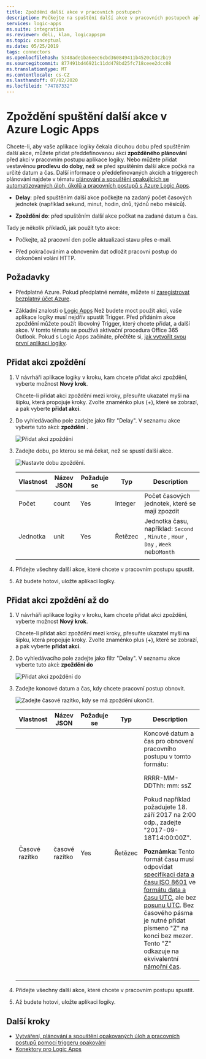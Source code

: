 ```yaml
---
title: Zpoždění další akce v pracovních postupech
description: Počkejte na spuštění další akce v pracovních postupech aplikace logiky pomocí zpoždění nebo zpoždění, dokud akce v Azure Logic Apps
services: logic-apps
ms.suite: integration
ms.reviewer: deli, klam, logicappspm
ms.topic: conceptual
ms.date: 05/25/2019
tags: connectors
ms.openlocfilehash: 5348ade1ba6eec6cbd360849411b4520cb3c2b19
ms.sourcegitcommit: 877491bd46921c11dd478bd25fc718ceee2dcc08
ms.translationtype: MT
ms.contentlocale: cs-CZ
ms.lasthandoff: 07/02/2020
ms.locfileid: "74787332"
---
```

# <a name="delay-running-the-next-action-in-azure-logic-apps"></a>Zpoždění spuštění další akce v Azure Logic Apps

Chcete-li, aby vaše aplikace logiky čekala dlouhou dobu před spuštěním další akce, můžete přidat předdefinovanou akci **zpožděného plánování** před akcí v pracovním postupu aplikace logiky. Nebo můžete přidat vestavěnou **prodlevu do doby, než** se před spuštěním další akce počká na určité datum a čas. Další informace o předdefinovaných akcích a triggerech plánování najdete v tématu [plánování a spouštění opakujících se automatizovaných úloh, úkolů a pracovních postupů s Azure Logic Apps](../logic-apps/concepts-schedule-automated-recurring-tasks-workflows.md).

* **Delay**: před spuštěním další akce počkejte na zadaný počet časových jednotek (například sekund, minut, hodin, dnů, týdnů nebo měsíců).

* **Zpoždění do**: před spuštěním další akce počkat na zadané datum a čas.

Tady je několik příkladů, jak použít tyto akce:

* Počkejte, až pracovní den pošle aktualizaci stavu přes e-mail.

* Před pokračováním a obnovením dat odložit pracovní postup do dokončení volání HTTP.

## <a name="prerequisites"></a>Požadavky

* Předplatné Azure. Pokud předplatné nemáte, můžete si [zaregistrovat bezplatný účet Azure](https://azure.microsoft.com/free/).

* Základní znalosti o [Logic Apps](../logic-apps/logic-apps-overview.md) Než budete moct použít akci, vaše aplikace logiky musí nejdřív spustit Trigger. Před přidáním akce zpoždění můžete použít libovolný Trigger, který chcete přidat, a další akce. V tomto tématu se používá aktivační procedura Office 365 Outlook. Pokud s Logic Apps začínáte, přečtěte si, [jak vytvořit svou první aplikaci logiky](../logic-apps/quickstart-create-first-logic-app-workflow.md).

<a name="add-delay"></a>

## <a name="add-the-delay-action"></a>Přidat akci zpoždění

1. V návrháři aplikace logiky v kroku, kam chcete přidat akci zpoždění, vyberte možnost **Nový krok**.

   Chcete-li přidat akci zpoždění mezi kroky, přesuňte ukazatel myši na šipku, která propojuje kroky. Zvolte znaménko plus (+), které se zobrazí, a pak vyberte **přidat akci**.

1. Do vyhledávacího pole zadejte jako filtr "Delay". V seznamu akce vyberte tuto akci: **zpoždění** .

   ![Přidat akci zpoždění](./media/connectors-native-delay/add-delay-action.png)

1. Zadejte dobu, po kterou se má čekat, než se spustí další akce.

   ![Nastavte dobu zpoždění.](./media/connectors-native-delay/delay-time-intervals.png)

   | Vlastnost | Název JSON | Požaduje se | Typ | Description |
   |----------|-----------|----------|------|-------------|
   | Počet | count | Yes | Integer | Počet časových jednotek, které se mají zpozdit |
   | Jednotka | unit | Yes | Řetězec | Jednotka času, například: `Second` , `Minute` , `Hour` , `Day` , `Week` nebo`Month` |
   ||||||

1. Přidejte všechny další akce, které chcete v pracovním postupu spustit.

1. Až budete hotovi, uložte aplikaci logiky.

<a name="add-delay-until"></a>

## <a name="add-the-delay-until-action"></a>Přidat akci zpoždění až do

1. V návrháři aplikace logiky v kroku, kam chcete přidat akci zpoždění, vyberte možnost **Nový krok**.

   Chcete-li přidat akci zpoždění mezi kroky, přesuňte ukazatel myši na šipku, která propojuje kroky. Zvolte znaménko plus (+), které se zobrazí, a pak vyberte **přidat akci**.

1. Do vyhledávacího pole zadejte jako filtr "Delay". V seznamu akce vyberte tuto akci: **zpoždění do**

   ![Přidat akci zpoždění do](./media/connectors-native-delay/add-delay-until-action.png)

1. Zadejte koncové datum a čas, kdy chcete pracovní postup obnovit.

   ![Zadejte časové razítko, kdy se má zpoždění ukončit.](./media/connectors-native-delay/delay-until-timestamp.png)

   | Vlastnost | Název JSON | Požaduje se | Typ | Description |
   |----------|-----------|----------|------|-------------|
   | Časové razítko | časové razítko | Yes | Řetězec | Koncové datum a čas pro obnovení pracovního postupu v tomto formátu: <p>RRRR-MM-DDThh: mm: ssZ <p>Pokud například požadujete 18. září 2017 na 2:00 odp., zadejte "2017-09-18T14:00:00Z". <p>**Poznámka:** Tento formát času musí odpovídat [specifikaci data a času ISO 8601](https://en.wikipedia.org/wiki/ISO_8601#Combined_date_and_time_representations) ve [formátu data a času UTC](https://en.wikipedia.org/wiki/Coordinated_Universal_Time), ale bez [posunu UTC](https://en.wikipedia.org/wiki/UTC_offset). Bez časového pásma je nutné přidat písmeno "Z" na konci bez mezer. Tento "Z" odkazuje na ekvivalentní [námořní čas](https://en.wikipedia.org/wiki/Nautical_time). |
   ||||||

1. Přidejte všechny další akce, které chcete v pracovním postupu spustit.

1. Až budete hotovi, uložte aplikaci logiky.

## <a name="next-steps"></a>Další kroky

* [Vytváření, plánování a spouštění opakovaných úloh a pracovních postupů pomocí triggeru opakování](../connectors/connectors-native-recurrence.md)
* [Konektory pro Logic Apps](../connectors/apis-list.md)